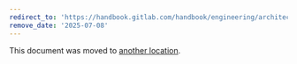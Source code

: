 ```yaml
---
redirect_to: 'https://handbook.gitlab.com/handbook/engineering/architecture/design-documents/autoflow/'
remove_date: '2025-07-08'
---
```


This document was moved to [another location](https://handbook.gitlab.com/handbook/engineering/architecture/design-documents/autoflow/).

<!-- This redirect file can be deleted after <2025-07-08>. -->
<!-- Redirects that point to other docs in the same project expire in three months. -->
<!-- Redirects that point to docs in a different project or site (for example, link is not relative and starts with `https:`) expire in one year. -->
<!-- Before deletion, see: https://docs.gitlab.com/ee/development/documentation/redirects.html -->
